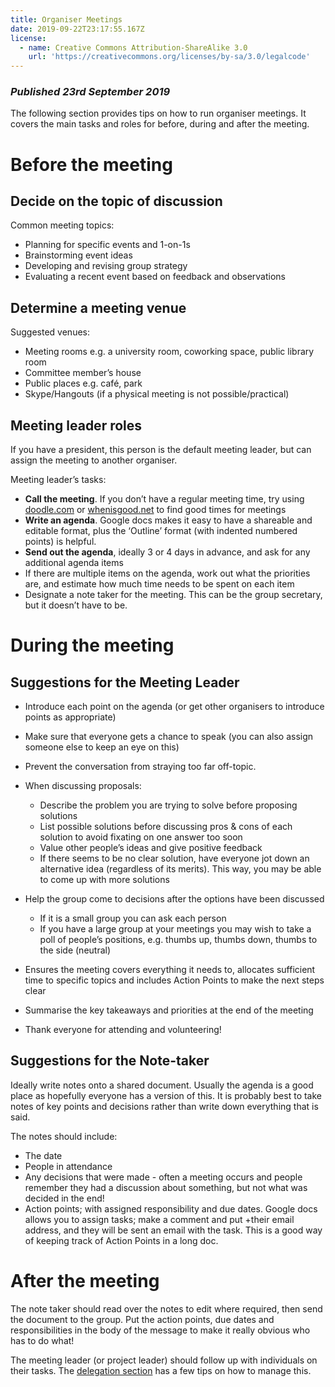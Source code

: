 ```yaml
---
title: Organiser Meetings
date: 2019-09-22T23:17:55.167Z
license:
  - name: Creative Commons Attribution-ShareAlike 3.0
    url: 'https://creativecommons.org/licenses/by-sa/3.0/legalcode'
---
```

### _Published 23rd September 2019_

The following section provides tips on how to run organiser meetings. It covers the main tasks and roles for before, during and after the meeting. 

# Before the meeting

## Decide on the topic of discussion

Common meeting topics:

* Planning for specific events and 1-on-1s
* Brainstorming event ideas
* Developing and revising group strategy
* Evaluating a recent event based on feedback and observations

## Determine a meeting venue

Suggested venues:

* Meeting rooms e.g. a university room, coworking space, public library room
* Committee member’s house 
* Public places e.g. café, park
* Skype/Hangouts (if a physical meeting is not possible/practical)

## Meeting leader roles
If you have a president, this person is the default meeting leader, but can assign the meeting to another organiser. 

Meeting leader’s tasks:

* **Call the meeting**. If you don’t have a regular meeting time, try using <a target="_blank" href="https://doodle.com/">doodle.com</a> or <a target="_blank" href="http://whenisgood.net/">whenisgood.net</a> to find good times for meetings
* **Write an agenda**. Google docs makes it easy to have a shareable and editable format, plus the ‘Outline’ format (with indented numbered points) is helpful.
* **Send out the agenda**, ideally 3 or 4 days in advance, and ask for any additional agenda items
* If there are multiple items on the agenda, work out what the priorities are, and estimate how much time needs to be spent on each item
* Designate a note taker for the meeting. This can be the group secretary, but it doesn’t have to be.

# During the meeting

## Suggestions for the Meeting Leader

* Introduce each point on the agenda (or get other organisers to introduce points as appropriate)
* Make sure that everyone gets a chance to speak (you can also assign someone else to keep an eye on this)
* Prevent the conversation from straying too far off-topic.

* When discussing proposals:
    * Describe the problem you are trying to solve before proposing solutions
    * List possible solutions before discussing pros & cons of each solution to avoid fixating on one answer too soon
    * Value other people’s ideas and give positive feedback
    * If there seems to be no clear solution, have everyone jot down an alternative idea (regardless of its merits). This way, you may be able to come up with more solutions
* Help the group come to decisions after the options have been discussed 
    * If it is a small group you can ask each person
    * If you have a large group at your meetings you may wish to take a poll of people’s positions, e.g. thumbs up, thumbs down, thumbs to the side (neutral)
* Ensures the meeting covers everything it needs to, allocates sufficient time to specific topics and includes Action Points to make the next steps clear
* Summarise the key takeaways and priorities at the end of the meeting
* Thank everyone for attending and volunteering!
 
## Suggestions for the Note-taker
Ideally write notes onto a shared document. Usually the agenda is a good place as hopefully everyone has a version of this. It is probably best to take notes of key points and decisions rather than write down everything that is said. 

The notes should include:

* The date
* People in attendance
* Any decisions that were made - often a meeting occurs and people remember they had a discussion about something, but not what was decided in the end!
* Action points; with assigned responsibility and due dates. Google docs allows you to assign tasks; make a comment and put +their email address, and they will be sent an email with the task. This is a good way of keeping track of Action Points in a long doc.

# After the meeting
The note taker should read over the notes to edit where required, then send the document to the group. Put the action points, due dates and responsibilities in the body of the message to make it really obvious who has to do what!

The meeting leader (or project leader) should follow up with individuals on their tasks. The <a target="_blank" href="/tips/articles/leadership#delegation/">delegation section</a> has a few tips on how to manage this.
